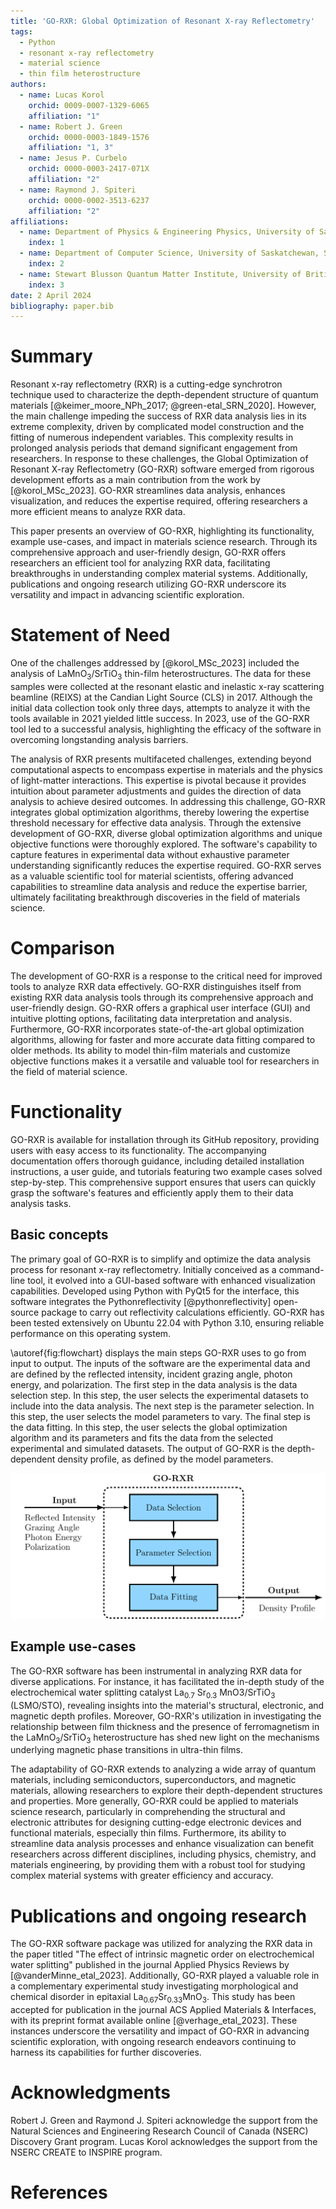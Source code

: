 ```yaml
---
title: 'GO-RXR: Global Optimization of Resonant X-ray Reflectometry'
tags:
  - Python
  - resonant x-ray reflectometry
  - material science
  - thin film heterostructure
authors:
  - name: Lucas Korol
    orchid: 0009-0007-1329-6065
    affiliation: "1"
  - name: Robert J. Green
    orchid: 0000-0003-1849-1576
    affiliation: "1, 3"
  - name: Jesus P. Curbelo
    orchid: 0000-0003-2417-071X
    affiliation: "2"
  - name: Raymond J. Spiteri
    orchid: 0000-0002-3513-6237
    affiliation: "2"
affiliations:
  - name: Department of Physics & Engineering Physics, University of Saskatchewan, Saskatoon, Canada S7N 5E2
    index: 1
  - name: Department of Computer Science, University of Saskatchewan, Saskatoon, Canada S7N 5E2
    index: 2
  - name: Stewart Blusson Quantum Matter Institute, University of British Columbia, Vancouver, Canada V6T 1Z1 
    index: 3
date: 2 April 2024
bibliography: paper.bib
---
```


# Summary

Resonant x-ray reflectometry (RXR) is a cutting-edge synchrotron technique used to characterize the depth-dependent structure of quantum materials [@keimer_moore_NPh_2017; @green-etal_SRN_2020]. However, the main challenge impeding the success of RXR data analysis lies in its extreme complexity, driven by complicated model construction and the fitting of numerous independent variables. This complexity results in prolonged analysis periods that demand significant engagement from researchers. In response to these challenges, the Global Optimization of Resonant X-ray Reflectometry (GO-RXR) software emerged from rigorous development efforts as a main contribution from the work by [@korol_MSc_2023]. GO-RXR streamlines data analysis, enhances visualization, and reduces the expertise required, offering researchers a more efficient means to analyze RXR data. 

This paper presents an overview of GO-RXR, highlighting its functionality, example use-cases, and impact in materials science research. Through its comprehensive approach and user-friendly design, GO-RXR offers researchers an efficient tool for analyzing RXR data, facilitating breakthroughs in understanding complex material systems. Additionally, publications and ongoing research utilizing GO-RXR underscore its versatility and impact in advancing scientific exploration.

# Statement of Need

One of the challenges addressed by [@korol_MSc_2023] included the analysis of LaMnO<sub>3</sub>/SrTiO<sub>3</sub> thin-film heterostructures. The data for these samples were collected at the resonant elastic and inelastic x-ray scattering beamline (REIXS) at the Candian Light Source (CLS) in 2017. Although the initial data collection took only three days, attempts to analyze it with the tools available in 2021 yielded little success. In 2023, use of the GO-RXR tool led to a successful analysis, highlighting the efficacy of the software in overcoming longstanding analysis barriers.

The analysis of RXR presents multifaceted challenges, extending beyond computational aspects to encompass expertise in materials and the physics of light-matter interactions. This expertise is pivotal because it provides intuition about parameter adjustments and guides the direction of data analysis to achieve desired outcomes. In addressing this challenge, GO-RXR integrates global optimization algorithms, thereby lowering the expertise threshold necessary for effective data analysis. Through the extensive development of GO-RXR, diverse global optimization algorithms and unique objective functions were thoroughly explored. The software's capability to capture features in experimental data without exhaustive parameter understanding significantly reduces the expertise required. GO-RXR serves as a valuable scientific tool for material scientists, offering advanced capabilities to streamline data analysis and reduce the expertise barrier, ultimately facilitating breakthrough discoveries in the field of materials science.

# Comparison

The development of GO-RXR is a response to the critical need for improved tools to analyze RXR data effectively. GO-RXR distinguishes itself from existing RXR data analysis tools through its comprehensive approach and user-friendly design. GO-RXR offers a graphical user interface (GUI) and intuitive plotting options, facilitating data interpretation and analysis. Furthermore, GO-RXR incorporates state-of-the-art global optimization algorithms, allowing for faster and more accurate data fitting compared to older methods. Its ability to model thin-film materials and customize objective functions makes it a versatile and valuable tool for researchers in the field of material science.

# Functionality

GO-RXR is available for installation through its GitHub repository, providing users with easy access to its functionality. The accompanying documentation offers thorough guidance, including detailed installation instructions, a user guide, and tutorials featuring two example cases solved step-by-step. This comprehensive support ensures that users can quickly grasp the software's features and efficiently apply them to their data analysis tasks.

## Basic concepts

The primary goal of GO-RXR is to simplify and optimize the data analysis process for resonant x-ray reflectometry. Initially conceived as a command-line tool, it evolved into a GUI-based software with enhanced visualization capabilities. Developed using Python with PyQt5 for the interface, this software integrates the Pythonreflectivity [@pythonreflectivity] open-source package to carry out reflectivity calculations efficiently. GO-RXR has been tested extensively on Ubuntu 22.04 with Python 3.10, ensuring reliable performance on this operating system.

\autoref{fig:flowchart} displays the main steps GO-RXR uses to go from input to output. The inputs of the software are the experimental data and are defined by the reflected intensity, incident grazing angle, photon energy, and polarization. The first step in the data analysis is the data selection step. In this step, the user selects the experimental datasets to include into the data analysis. The next step is the parameter selection. In this step, the user selects the model parameters to vary. The final step is the data fitting. In this step, the user selects the global optimization algorithm and its parameters and fits the data from the selected experimental and simulated datasets. The output of GO-RXR is the depth-dependent density profile, as defined by the model parameters.

![Flowchart of GO-RXR. The flowchart illustrates the path the software uses to take the experimental data and convert them into a depth-dependent density profile.\label{fig:flowchart}](../FIGURES/go-rxr-flowchart.png)


## Example use-cases

The GO-RXR software has been instrumental in analyzing RXR data for diverse applications. For instance, it has facilitated the in-depth study of the electrochemical water splitting catalyst La<sub>0.7</sub> Sr<sub>0.3</sub> MnO3/SrTiO<sub>3</sub> (LSMO/STO), revealing insights into the material's structural, electronic, and magnetic depth profiles. Moreover, GO-RXR's utilization in investigating the relationship between film thickness and the presence of ferromagnetism in the LaMnO<sub>3</sub>/SrTiO<sub>3</sub> heterostructure has shed new light on the mechanisms underlying magnetic phase transitions in ultra-thin films.

The adaptability of GO-RXR extends to analyzing a wide array of quantum materials, including semiconductors, superconductors, and magnetic materials, allowing researchers to explore their depth-dependent structures and properties. More generally, GO-RXR could be applied to materials science research, particularly in comprehending the structural and electronic attributes for designing cutting-edge electronic devices and functional materials, especially thin films. Furthermore, its ability to streamline data analysis processes and enhance visualization can benefit researchers across different disciplines, including physics, chemistry, and materials engineering, by providing them with a robust tool for studying complex material systems with greater efficiency and accuracy.


# Publications and ongoing research

The GO-RXR software package was utilized for analyzing the RXR data in the paper titled "The effect of intrinsic magnetic order on electrochemical water splitting" published in the journal Applied Physics Reviews by [@vanderMinne_etal_2023]. Additionally, GO-RXR played a valuable role in a complementary experimental study investigating morphological and chemical disorder in epitaxial La<sub>0.67</sub>Sr<sub>0.33</sub>MnO<sub>3</sub>. This study has been accepted for publication in the journal ACS Applied Materials & Interfaces, with its preprint format available online [@verhage_etal_2023]. These instances underscore the versatility and impact of GO-RXR in advancing scientific exploration, with ongoing research endeavors continuing to harness its capabilities for further discoveries.

# Acknowledgments

Robert J. Green and Raymond J. Spiteri acknowledge the support
from the Natural Sciences and Engineering Research Council of
Canada (NSERC) Discovery Grant program. Lucas Korol
acknowledges the support from the NSERC CREATE to INSPIRE
program. 

# References
